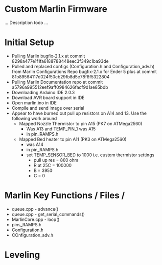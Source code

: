 # Custom Marlin Firmware

... Description todo ...

# Initial Setup
* Pulling Marlin bugfix-2.1.x at commit 8298a477e1f1fa6188788448eec3f349c1ba93de
* Pulled and replaced configs (Configuration.h and Configuration_adv.h) from Marlin Configurations Repo bugfix-2.1.x for Ender 5 plus at commit 81b89564117d024f50cb29fb8d5e78f8f5322804
* Pulling Marlin Documentation repo at commit a5796a995512eef9aff0984626facf9d1ae85bdb
* Downloading Arduino IDE 2.0.3
* Download AVR board support in IDE
* Open marlin.ino in IDE
* Compile and send image over serial
* Appear to have burned out pull up resistors on A14 and 13. Use the following work around
    * Mapped Nozzle Thermistor to pin A15 (PK7 on ATMega2560)
        * Was A13 and TEMP_PIN_1 was A15
        * in pin_RAMPS.h
    * Mapped Bed heater to pin A11 (PK3 on ATMega2560)
        * was A14
        * in pin_RAMPS.h
        * set TEMP_SENSOR_BED to 1000 i.e. custom thermistor settings
            * pull up res = 800 ohm
            * R at 25C = 100000
            * B = 3950
            * C = 0

# Marlin Key Functions / Files / 
* queue.cpp - advance()
* queue.cpp - get_serial_commands()
* MarlinCore.cpp - loop()
* pins_RAMPS.h
* Configuration.h
* COnfiguration_adv.h

# Leveling